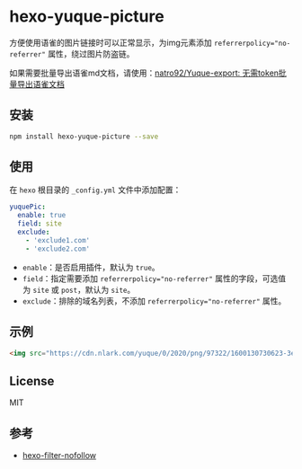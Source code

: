 # hexo-yuque-picture

方便使用语雀的图片链接时可以正常显示，为img元素添加 `referrerpolicy="no-referrer"` 属性，绕过图片防盗链。

如果需要批量导出语雀md文档，请使用：[natro92/Yuque-export: 无需token批量导出语雀文档](https://github.com/natro92/Yuque-export)

## 安装

```bash
npm install hexo-yuque-picture --save
```

## 使用

在 `hexo` 根目录的 `_config.yml` 文件中添加配置：

```yaml
yuquePic:
  enable: true
  field: site
  exclude:
    - 'exclude1.com'
    - 'exclude2.com'
```

- `enable`：是否启用插件，默认为 `true`。
- `field`：指定需要添加 `referrerpolicy="no-referrer"` 属性的字段，可选值为 `site` 或 `post`，默认为 `site`。
- `exclude`：排除的域名列表，不添加 `referrerpolicy="no-referrer"` 属性。

## 示例

```html
<img src="https://cdn.nlark.com/yuque/0/2020/png/97322/1600130730623-3e3e3e3e-3e3e-4e3e-8e3e-3e3e3e3e3e3e.png" alt="image" referrerpolicy="no-referrer">
```

## License

MIT

## 参考

- [hexo-filter-nofollow](https://github.com/hexojs/hexo-filter-nofollow)

